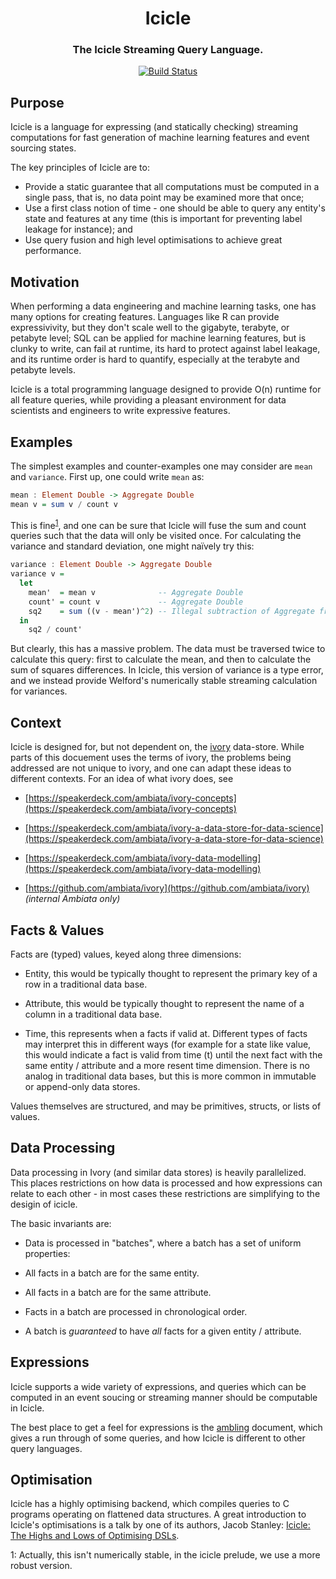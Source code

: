 <div align="center">

# Icicle
### The Icicle Streaming Query Language.

[![Build Status](https://api.travis-ci.com/icicle-lang/icicle.svg?branch=master)](https://travis-ci.com/icicle-lang/icicle)

</div>

Purpose
-------

Icicle is a language for expressing (and statically checking) streaming
computations for fast generation of machine learning features and event
sourcing states.

The key principles of Icicle are to:

 - Provide a static guarantee that all computations must be computed in
   a single pass, that is, no data point may be examined more that once;
 - Use a first class notion of time - one should be able to query any
   entity's state and features at any time (this is important for
   preventing label leakage for instance); and
 - Use query fusion and high level optimisations to achieve great
   performance.

Motivation
----------

When performing a data engineering and machine learning tasks, one has many
options for creating features. Languages like R can provide expressivivity,
but they don't scale well to the gigabyte, terabyte, or petabyte level; SQL
can be applied for machine learning features, but is clunky to write, can
fail at runtime, its hard to protect against label leakage, and its runtime
order is hard to quantify, especially at the terabyte and petabyte levels.

Icicle is a total programming language designed to provide O(n) runtime for
all feature queries, while providing a pleasant environment for data
scientists and engineers to write expressive features.

Examples
--------

The simplest examples and counter-examples one may consider are `mean` and
`variance`. First up, one could write `mean` as:

```haskell
mean : Element Double -> Aggregate Double
mean v = sum v / count v
```

This is fine<sup>[1](#stabilty)</sup>, and one can be sure that Icicle will
fuse the sum and count queries such that the data will only be visited once.
For calculating the variance and standard deviation, one might naïvely try
this:

```haskell
variance : Element Double -> Aggregate Double
variance v =
  let
    mean'  = mean v              -- Aggregate Double
    count' = count v             -- Aggregate Double
    sq2    = sum ((v - mean')^2) -- Illegal subtraction of Aggregate from Element
  in
    sq2 / count'
```

But clearly, this has a massive problem. The data must be traversed twice
to calculate this query: first to calculate the mean, and then to calculate
the sum of squares differences. In Icicle, this version of variance is a type
error, and we instead provide Welford's numerically stable streaming
calculation for variances.

Context
-------

Icicle is designed for, but not dependent on, the
[ivory](https://speakerdeck.com/ambiata/ivory-concepts)
data-store. While parts of this docuement uses the terms of ivory,
the problems being addressed are not unique to ivory, and one can adapt
these ideas to different contexts. For an idea of what ivory does, see

 - [https://speakerdeck.com/ambiata/ivory-concepts](https://speakerdeck.com/ambiata/ivory-concepts)

 - [https://speakerdeck.com/ambiata/ivory-a-data-store-for-data-science](https://speakerdeck.com/ambiata/ivory-a-data-store-for-data-science)

 - [https://speakerdeck.com/ambiata/ivory-data-modelling](https://speakerdeck.com/ambiata/ivory-data-modelling)

 - [https://github.com/ambiata/ivory](https://github.com/ambiata/ivory) *(internal Ambiata only)*


Facts & Values
--------------

Facts are (typed) values, keyed along three dimensions:

 - Entity, this would be typically thought to represent the primary key of
   a row in a traditional data base.

 - Attribute, this would be typically thought to represent the name of
   a column in a traditional data base.

 - Time, this represents when a facts if valid at. Different types of
   facts may interpret this in different ways (for example for a state
   like value, this would indicate a fact is valid from time (t) until
   the next fact with the same entity / attribute and a more resent
   time dimension. There is no analog in traditional data bases, but
   this is more common in immutable or append-only data stores.

Values themselves are structured, and may be primitives, structs,
or lists of values.

Data Processing
---------------

Data processing in Ivory (and similar data stores) is heavily
parallelized. This places restrictions on how data is processed
and how expressions can relate to each other - in most cases
these restrictions are simplifying to the desigin of icicle.

The basic invariants are:

 - Data is processed in "batches", where a batch has a set of
   uniform properties:

 - All facts in a batch are for the same entity.

 - All facts in a batch are for the same attribute.

 - Facts in a batch are processed in chronological order.

 - A batch is _guaranteed_ to have _all_ facts for a given
   entity / attribute.


Expressions
-----------

Icicle supports a wide variety of expressions, and queries which
can be computed in an event soucing or streaming manner should be
computable in Icicle.

The best place to get a feel for expressions is the [ambling]
document, which gives a run through of some queries, and how Icicle
is different to other query languages.

Optimisation
------------

Icicle has a highly optimising backend, which compiles queries to
C programs operating on flattened data structures. A great introduction
to Icicle's optimisations is a talk by one of its authors, Jacob Stanley:
[Icicle: The Highs and Lows of Optimising DSLs].

<a name="stability">1</a>: Actually, this isn't numerically stable, in the
  icicle prelude, we use a more robust version.

  [ambling]: https://github.com/ambiata/icicle/blob/master/doc/user/ambling.md
  [Icicle: The Highs and Lows of Optimising DSLs]: https://www.youtube.com/watch?v=ZuCRgghVR1Q

